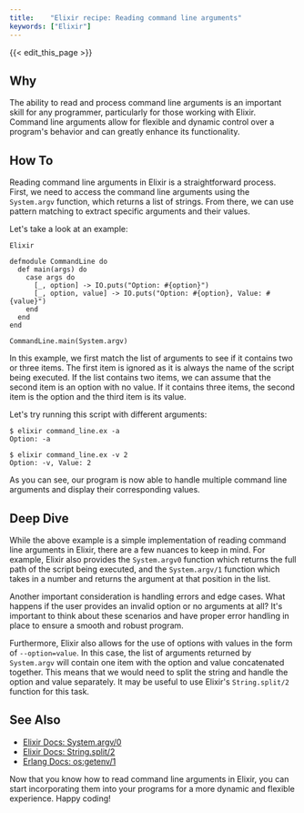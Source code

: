 ```yaml
---
title:    "Elixir recipe: Reading command line arguments"
keywords: ["Elixir"]
---
```


{{< edit_this_page >}}

## Why

The ability to read and process command line arguments is an important skill for any programmer, particularly for those working with Elixir. Command line arguments allow for flexible and dynamic control over a program's behavior and can greatly enhance its functionality.

## How To

Reading command line arguments in Elixir is a straightforward process. First, we need to access the command line arguments using the `System.argv` function, which returns a list of strings. From there, we can use pattern matching to extract specific arguments and their values.

Let's take a look at an example:

```
Elixir

defmodule CommandLine do
  def main(args) do
    case args do
      [_, option] -> IO.puts("Option: #{option}")
      [_, option, value] -> IO.puts("Option: #{option}, Value: #{value}")
    end
  end
end

CommandLine.main(System.argv)
```

In this example, we first match the list of arguments to see if it contains two or three items. The first item is ignored as it is always the name of the script being executed. If the list contains two items, we can assume that the second item is an option with no value. If it contains three items, the second item is the option and the third item is its value.

Let's try running this script with different arguments:

```
$ elixir command_line.ex -a
Option: -a

$ elixir command_line.ex -v 2
Option: -v, Value: 2
```

As you can see, our program is now able to handle multiple command line arguments and display their corresponding values.

## Deep Dive

While the above example is a simple implementation of reading command line arguments in Elixir, there are a few nuances to keep in mind. For example, Elixir also provides the `System.argv0` function which returns the full path of the script being executed, and the `System.argv/1` function which takes in a number and returns the argument at that position in the list.

Another important consideration is handling errors and edge cases. What happens if the user provides an invalid option or no arguments at all? It's important to think about these scenarios and have proper error handling in place to ensure a smooth and robust program.

Furthermore, Elixir also allows for the use of options with values in the form of `--option=value`. In this case, the list of arguments returned by `System.argv` will contain one item with the option and value concatenated together. This means that we would need to split the string and handle the option and value separately. It may be useful to use Elixir's `String.split/2` function for this task.

## See Also

- [Elixir Docs: System.argv/0](https://hexdocs.pm/elixir/System.html#argv/0)
- [Elixir Docs: String.split/2](https://hexdocs.pm/elixir/String.html#split/2)
- [Erlang Docs: os:getenv/1](https://erlang.org/doc/man/os.html#getenv-1)

Now that you know how to read command line arguments in Elixir, you can start incorporating them into your programs for a more dynamic and flexible experience. Happy coding!